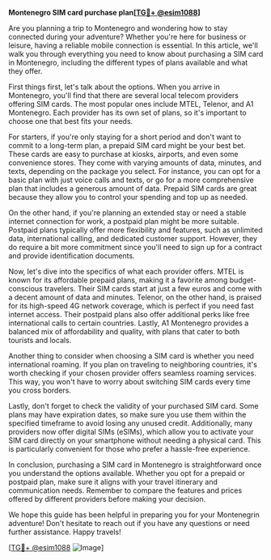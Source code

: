 **Montenegro SIM card purchase plan[[TG💪+ @esim1088](https://t.me/s/esim1088)]**

Are you planning a trip to Montenegro and wondering how to stay connected during your adventure? Whether you're here for business or leisure, having a reliable mobile connection is essential. In this article, we'll walk you through everything you need to know about purchasing a SIM card in Montenegro, including the different types of plans available and what they offer.

First things first, let's talk about the options. When you arrive in Montenegro, you'll find that there are several local telecom providers offering SIM cards. The most popular ones include MTEL, Telenor, and A1 Montenegro. Each provider has its own set of plans, so it's important to choose one that best fits your needs.

For starters, if you're only staying for a short period and don't want to commit to a long-term plan, a prepaid SIM card might be your best bet. These cards are easy to purchase at kiosks, airports, and even some convenience stores. They come with varying amounts of data, minutes, and texts, depending on the package you select. For instance, you can opt for a basic plan with just voice calls and texts, or go for a more comprehensive plan that includes a generous amount of data. Prepaid SIM cards are great because they allow you to control your spending and top up as needed.

On the other hand, if you're planning an extended stay or need a stable internet connection for work, a postpaid plan might be more suitable. Postpaid plans typically offer more flexibility and features, such as unlimited data, international calling, and dedicated customer support. However, they do require a bit more commitment since you'll need to sign up for a contract and provide identification documents.

Now, let's dive into the specifics of what each provider offers. MTEL is known for its affordable prepaid plans, making it a favorite among budget-conscious travelers. Their SIM cards start at just a few euros and come with a decent amount of data and minutes. Telenor, on the other hand, is praised for its high-speed 4G network coverage, which is perfect if you need fast internet access. Their postpaid plans also offer additional perks like free international calls to certain countries. Lastly, A1 Montenegro provides a balanced mix of affordability and quality, with plans that cater to both tourists and locals.

Another thing to consider when choosing a SIM card is whether you need international roaming. If you plan on traveling to neighboring countries, it's worth checking if your chosen provider offers seamless roaming services. This way, you won't have to worry about switching SIM cards every time you cross borders.

Lastly, don't forget to check the validity of your purchased SIM card. Some plans may have expiration dates, so make sure you use them within the specified timeframe to avoid losing any unused credit. Additionally, many providers now offer digital SIMs (eSIMs), which allow you to activate your SIM card directly on your smartphone without needing a physical card. This is particularly convenient for those who prefer a hassle-free experience.

In conclusion, purchasing a SIM card in Montenegro is straightforward once you understand the options available. Whether you opt for a prepaid or postpaid plan, make sure it aligns with your travel itinerary and communication needs. Remember to compare the features and prices offered by different providers before making your decision.

We hope this guide has been helpful in preparing you for your Montenegrin adventure! Don't hesitate to reach out if you have any questions or need further assistance. Happy travels!

[[TG💪+ @esim1088](https://t.me/s/esim1088) ![Image](https://i.postimg.cc/Y0z9fWf4/image.png)]